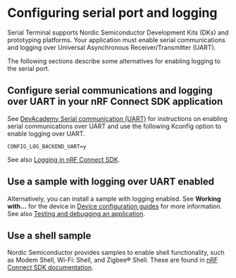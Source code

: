 # Configuring serial port and logging

Serial Terminal supports Nordic Semiconductor Development Kits (DKs) and prototyping platforms. Your application must enable serial communications and logging over Universal Asynchronous Receiver/Transmitter (UART).

The following sections describe some alternatives for enabling logging to the serial port.

## Configure serial communications and logging over UART in your nRF Connect SDK application

See [DevAcademy Serial communication (UART)](https://academy.nordicsemi.com/topic/uart-driver/) for instructions on enabling serial communications over UART and use the following Kconfig option to enable logging over UART.

```
CONFIG_LOG_BACKEND_UART=y
```

See also [Logging in nRF Connect SDK](https://docs.nordicsemi.com/bundle/ncs-latest/page/nrf/test_and_optimize/logging.html).

## Use a sample with logging over UART enabled

Alternatively, you can install a sample with logging enabled. See **Working with...** for the device in [Device configuration guides](https://docs.nordicsemi.com/bundle/ncs-latest/page/nrf/device_guides.html) for more information. See also [Testing and debugging an application](https://docs.nordicsemi.com/bundle/ncs-latest/page/nrf/test_and_optimize/testing.html).

## Use a shell sample

Nordic Semiconductor provides samples to enable shell functionality, such as Modem Shell, Wi-Fi: Shell, and Zigbee® Shell. These are found in [nRF Connect SDK documentation](https://docs.nordicsemi.com/bundle/ncs-latest/page/nrf/index.html).